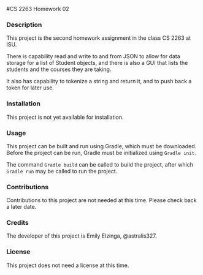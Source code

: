 #CS 2263 Homework 02

### Description

This project is the second homework assignment in the class CS 2263 at ISU.

There is capability read and write to and from JSON to allow for data storage for a list of Student objects, and 
there is also a GUI that lists the students and the courses they are taking.

It also has capability to tokenize a string and return it, and to push back a token for later use. 

### Installation

This project is not yet available for installation.

### Usage

This project can be built and run using Gradle, which must be downloaded. Before
the project can be run, Gradle must be initialized using `Gradle init.`

The command `Gradle build` can be called to build the project, after which `Gradle run`
may be called to run the project.


### Contributions
Contributions to this project are not needed at this time. Please check back a later date.

### Credits
The developer of this project is Emily Elzinga, @astralis327.

### License
This project does not need a license at this time.

